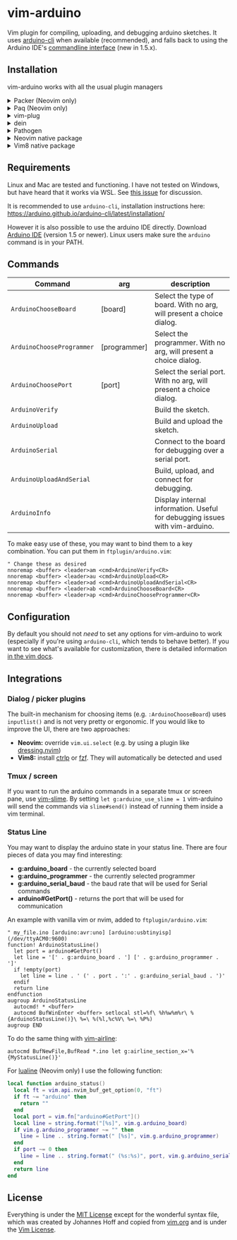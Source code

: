 # vim-arduino

Vim plugin for compiling, uploading, and debugging arduino sketches. It uses
[arduino-cli](https://arduino.github.io/arduino-cli/latest/) when available
(recommended), and falls back to using the Arduino IDE's [commandline
interface](https://github.com/arduino/Arduino/blob/master/build/shared/manpage.adoc)
(new in 1.5.x).

## Installation

vim-arduino works with all the usual plugin managers

<details>
  <summary>Packer (Neovim only)</summary>

```lua
require('packer').startup(function()
    use {'stevearc/vim-arduino'}
end)
```

</details>

<details>
  <summary>Paq (Neovim only)</summary>

```lua
require "paq" {
    {'stevearc/vim-arduino'};
}
```

</details>

<details>
  <summary>vim-plug</summary>

```vim
Plug 'stevearc/vim-arduino'
```

</details>

<details>
  <summary>dein</summary>

```vim
call dein#add('stevearc/vim-arduino')
```

</details>

<details>
  <summary>Pathogen</summary>

```sh
git clone --depth=1 https://github.com/stevearc/vim-arduino.git ~/.vim/bundle/
```

</details>

<details>
  <summary>Neovim native package</summary>

```sh
git clone --depth=1 https://github.com/stevearc/vim-arduino.git \
  "${XDG_DATA_HOME:-$HOME/.local/share}"/nvim/site/pack/vim-arduino/start/vim-arduino
```

</details>

<details>
  <summary>Vim8 native package</summary>

```sh
git clone --depth=1 https://github.com/stevearc/vim-arduino.git \
  "$HOME"/.vim/pack/vim-arduino/start/vim-arduino
```

</details>

## Requirements

Linux and Mac are tested and functioning. I have not tested on Windows, but have
heard that it works via WSL. See [this
issue](https://github.com/stevearc/vim-arduino/issues/4) for discussion.

It is recommended to use `arduino-cli`, installation instructions here: https://arduino.github.io/arduino-cli/latest/installation/

However it is also possible to use the arduino IDE directly. Download [Arduino
IDE](https://www.arduino.cc/en/Main/Software) (version 1.5 or newer). Linux
users make sure the `arduino` command is in your PATH.

## Commands

| Command                   | arg          | description                                                                 |
| ------------------------- | ------------ | --------------------------------------------------------------------------- |
| `ArduinoChooseBoard`      | [board]      | Select the type of board. With no arg, will present a choice dialog.        |
| `ArduinoChooseProgrammer` | [programmer] | Select the programmer. With no arg, will present a choice dialog.           |
| `ArduinoChoosePort`       | [port]       | Select the serial port. With no arg, will present a choice dialog.          |
| `ArduinoVerify`           |              | Build the sketch.                                                           |
| `ArduinoUpload`           |              | Build and upload the sketch.                                                |
| `ArduinoSerial`           |              | Connect to the board for debugging over a serial port.                      |
| `ArduinoUploadAndSerial`  |              | Build, upload, and connect for debugging.                                   |
| `ArduinoInfo`             |              | Display internal information. Useful for debugging issues with vim-arduino. |

To make easy use of these, you may want to bind them to a key combination. You
can put them in `ftplugin/arduino.vim`:

```vim
" Change these as desired
nnoremap <buffer> <leader>am <cmd>ArduinoVerify<CR>
nnoremap <buffer> <leader>au <cmd>ArduinoUpload<CR>
nnoremap <buffer> <leader>ad <cmd>ArduinoUploadAndSerial<CR>
nnoremap <buffer> <leader>ab <cmd>ArduinoChooseBoard<CR>
nnoremap <buffer> <leader>ap <cmd>ArduinoChooseProgrammer<CR>
```

## Configuration

By default you should not _need_ to set any options for vim-arduino to work
(especially if you're using `arduino-cli`, which tends to behave better). If
you want to see what's available for customization, there is detailed
information [in the vim docs](https://github.com/stevearc/vim-arduino/blob/master/doc/arduino.txt).

## Integrations

### Dialog / picker plugins

The built-in mechanism for choosing items (e.g. `:ArduinoChooseBoard`) uses
`inputlist()` and is not very pretty or ergonomic. If you would like to improve
the UI, there are two approaches:

- **Neovim:** override `vim.ui.select` (e.g. by using a plugin like [dressing.nvim](https://github.com/stevearc/dressing.nvim))
- **Vim8:** install [ctrlp](https://github.com/ctrlpvim/ctrlp.vim) or [fzf](https://github.com/junegunn/fzf.vim). They will automatically be detected and used

### Tmux / screen

If you want to run the arduino commands in a separate tmux or screen pane, use
[vim-slime](https://github.com/jpalardy/vim-slime). By setting `let g:arduino_use_slime = 1` vim-arduino will send the commands via `slime#send()` instead of running them inside a vim terminal.

### Status Line

You may want to display the arduino state in your status line. There are four
pieces of data you may find interesting:

- **g:arduino_board** - the currently selected board
- **g:arduino_programmer** - the currently selected programmer
- **g:arduino_serial_baud** - the baud rate that will be used for Serial commands
- **arduino#GetPort()** - returns the port that will be used for communication

An example with vanilla vim or nvim, added to `ftplugin/arduino.vim`:

```vim
" my_file.ino [arduino:avr:uno] [arduino:usbtinyisp] (/dev/ttyACM0:9600)
function! ArduinoStatusLine()
  let port = arduino#GetPort()
  let line = '[' . g:arduino_board . '] [' . g:arduino_programmer . ']'
  if !empty(port)
    let line = line . ' (' . port . ':' . g:arduino_serial_baud . ')'
  endif
  return line
endfunction
augroup ArduinoStatusLine
  autocmd! * <buffer>
  autocmd BufWinEnter <buffer> setlocal stl=%f\ %h%w%m%r\ %{ArduinoStatusLine()}\ %=\ %(%l,%c%V\ %=\ %P%)
augroup END
```

To do the same thing with [vim-airline](https://github.com/vim-airline/vim-airline):

```vim
autocmd BufNewFile,BufRead *.ino let g:airline_section_x='%{MyStatusLine()}'
```

For [lualine](https://github.com/nvim-lualine/lualine.nvim) (Neovim only) I use
the following function:

```lua
local function arduino_status()
  local ft = vim.api.nvim_buf_get_option(0, "ft")
  if ft ~= "arduino" then
    return ""
  end
  local port = vim.fn["arduino#GetPort"]()
  local line = string.format("[%s]", vim.g.arduino_board)
  if vim.g.arduino_programmer ~= "" then
    line = line .. string.format(" [%s]", vim.g.arduino_programmer)
  end
  if port ~= 0 then
    line = line .. string.format(" (%s:%s)", port, vim.g.arduino_serial_baud)
  end
  return line
end
```

## License

Everything is under the [MIT
License](https://github.com/stevearc/vim-arduino/blob/master/LICENSE) except for
the wonderful syntax file, which was created by Johannes Hoff and copied from
[vim.org](http://www.vim.org/scripts/script.php?script_id=2654) and is under the
[Vim License](http://vimdoc.sourceforge.net/htmldoc/uganda.html).
